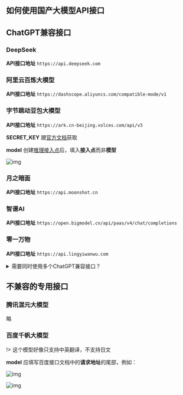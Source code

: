 ## 如何使用国产大模型API接口

## ChatGPT兼容接口


<!-- tabs:start -->

### **DeepSeek**

**API接口地址** `https://api.deepseek.com`

### **阿里云百炼大模型**


**API接口地址** `https://dashscope.aliyuncs.com/compatible-mode/v1`

### **字节跳动豆包大模型**



**API接口地址** `https://ark.cn-beijing.volces.com/api/v3`

**SECRET_KEY** 跟[官方文档](https://www.volcengine.com/docs/82379/1263279)获取

**model** 创建[推理接入点](https://console.volcengine.com/ark/region:ark+cn-beijing/endpoint?current=1&pageSize=10)后，填入**接入点**而非**模型**

![img](https://image.lunatranslator.xyz/zh/damoxing/doubao.png)


### **月之暗面**

**API接口地址** `https://api.moonshot.cn`

### **智谱AI**

**API接口地址** `https://open.bigmodel.cn/api/paas/v4/chat/completions`

### **零一万物**

**API接口地址** `https://api.lingyiwanwu.com`

<!-- tabs:end -->

<details>
  <summary>需要同时使用多个ChatGPT兼容接口？</summary>
  如果只是有多个不同的密钥想要轮询，只需用|分割就可以了。<br>
  但有时想要同时使用多个不同的api接口地址/prompt/model/参数等来对比翻译效果。方法是：<br>
  点击右下方的“+”按钮
  <img src="https://image.lunatranslator.xyz/zh/damoxing/extraapi1.png">
  弹出一个窗口，选择ChatGPT兼容接口，并为之取个名字。这样会复制一份当前ChatGPT兼容接口的设置和api。
  <img src="https://image.lunatranslator.xyz/zh/damoxing/extraapi2.png">
  激活复制的接口，并可以进行单独设置。复制的接口可以和原接口一起运行，从而使用多个不同的设置来运行。
  <img src="https://image.lunatranslator.xyz/zh/damoxing/extraapi3.png">
</details>


## 不兼容的专用接口

<!-- tabs:start -->

### **腾讯混元大模型**

略

### **百度千帆大模型**

!> 这个模型好像只支持中英翻译，不支持日文 

**model** 应填写百度接口文档中的**请求地址**的尾部，例如：

![img](https://image.lunatranslator.xyz/zh/damoxing/qianfan1.png)

![img](https://image.lunatranslator.xyz/zh/damoxing/qianfan2.png)

<!-- tabs:end -->